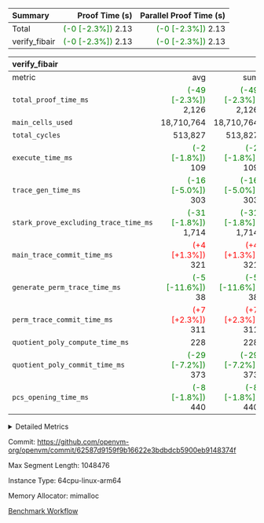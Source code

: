 | Summary | Proof Time (s) | Parallel Proof Time (s) |
|:---|---:|---:|
| Total | <span style='color: green'>(-0 [-2.3%])</span> 2.13 | <span style='color: green'>(-0 [-2.3%])</span> 2.13 |
| verify_fibair | <span style='color: green'>(-0 [-2.3%])</span> 2.13 | <span style='color: green'>(-0 [-2.3%])</span> 2.13 |


| verify_fibair |||||
|:---|---:|---:|---:|---:|
|metric|avg|sum|max|min|
| `total_proof_time_ms ` | <span style='color: green'>(-49 [-2.3%])</span> 2,126 | <span style='color: green'>(-49 [-2.3%])</span> 2,126 | <span style='color: green'>(-49 [-2.3%])</span> 2,126 | <span style='color: green'>(-49 [-2.3%])</span> 2,126 |
| `main_cells_used     ` |  18,710,764 |  18,710,764 |  18,710,764 |  18,710,764 |
| `total_cycles        ` |  513,827 |  513,827 |  513,827 |  513,827 |
| `execute_time_ms     ` | <span style='color: green'>(-2 [-1.8%])</span> 109 | <span style='color: green'>(-2 [-1.8%])</span> 109 | <span style='color: green'>(-2 [-1.8%])</span> 109 | <span style='color: green'>(-2 [-1.8%])</span> 109 |
| `trace_gen_time_ms   ` | <span style='color: green'>(-16 [-5.0%])</span> 303 | <span style='color: green'>(-16 [-5.0%])</span> 303 | <span style='color: green'>(-16 [-5.0%])</span> 303 | <span style='color: green'>(-16 [-5.0%])</span> 303 |
| `stark_prove_excluding_trace_time_ms` | <span style='color: green'>(-31 [-1.8%])</span> 1,714 | <span style='color: green'>(-31 [-1.8%])</span> 1,714 | <span style='color: green'>(-31 [-1.8%])</span> 1,714 | <span style='color: green'>(-31 [-1.8%])</span> 1,714 |
| `main_trace_commit_time_ms` | <span style='color: red'>(+4 [+1.3%])</span> 321 | <span style='color: red'>(+4 [+1.3%])</span> 321 | <span style='color: red'>(+4 [+1.3%])</span> 321 | <span style='color: red'>(+4 [+1.3%])</span> 321 |
| `generate_perm_trace_time_ms` | <span style='color: green'>(-5 [-11.6%])</span> 38 | <span style='color: green'>(-5 [-11.6%])</span> 38 | <span style='color: green'>(-5 [-11.6%])</span> 38 | <span style='color: green'>(-5 [-11.6%])</span> 38 |
| `perm_trace_commit_time_ms` | <span style='color: red'>(+7 [+2.3%])</span> 311 | <span style='color: red'>(+7 [+2.3%])</span> 311 | <span style='color: red'>(+7 [+2.3%])</span> 311 | <span style='color: red'>(+7 [+2.3%])</span> 311 |
| `quotient_poly_compute_time_ms` |  228 |  228 |  228 |  228 |
| `quotient_poly_commit_time_ms` | <span style='color: green'>(-29 [-7.2%])</span> 373 | <span style='color: green'>(-29 [-7.2%])</span> 373 | <span style='color: green'>(-29 [-7.2%])</span> 373 | <span style='color: green'>(-29 [-7.2%])</span> 373 |
| `pcs_opening_time_ms ` | <span style='color: green'>(-8 [-1.8%])</span> 440 | <span style='color: green'>(-8 [-1.8%])</span> 440 | <span style='color: green'>(-8 [-1.8%])</span> 440 | <span style='color: green'>(-8 [-1.8%])</span> 440 |



<details>
<summary>Detailed Metrics</summary>

|  | verify_program_compile_ms | total_cells | stark_prove_excluding_trace_time_ms | quotient_poly_compute_time_ms | quotient_poly_commit_time_ms | perm_trace_commit_time_ms | pcs_opening_time_ms | main_trace_commit_time_ms |
| --- | --- | --- | --- | --- | --- | --- | --- |
|  | 5 | 65,536 | 61 | 3 | 13 | 0 | 31 | 13 | 

| air_name | rows | quotient_deg | main_cols | interactions | constraints | cells |
| --- | --- | --- | --- | --- | --- | --- |
| AccessAdapterAir<2> |  | 4 |  | 5 | 11 |  | 
| AccessAdapterAir<4> |  | 4 |  | 5 | 11 |  | 
| AccessAdapterAir<8> |  | 4 |  | 5 | 11 |  | 
| FibonacciAir | 32,768 | 1 | 2 |  | 5 | 65,536 | 
| FriReducedOpeningAir |  | 4 |  | 31 | 52 |  | 
| NativePoseidon2Air<BabyBearParameters>, 1> |  | 4 |  | 176 | 555 |  | 
| PhantomAir |  | 4 |  | 3 | 4 |  | 
| ProgramAir |  | 1 |  | 1 | 4 |  | 
| VariableRangeCheckerAir |  | 1 |  | 1 | 4 |  | 
| VmAirWrapper<AluNativeAdapterAir, FieldArithmeticCoreAir> |  | 4 |  | 15 | 23 |  | 
| VmAirWrapper<BranchNativeAdapterAir, BranchEqualCoreAir<1> |  | 4 |  | 11 | 22 |  | 
| VmAirWrapper<JalNativeAdapterAir, JalCoreAir> |  | 4 |  | 7 | 6 |  | 
| VmAirWrapper<NativeAdapterAir<2, 0>, PublicValuesCoreAir> |  | 4 |  | 11 | 22 |  | 
| VmAirWrapper<NativeLoadStoreAdapterAir<1>, NativeLoadStoreCoreAir<1> |  | 4 |  | 15 | 16 |  | 
| VmAirWrapper<NativeLoadStoreAdapterAir<4>, NativeLoadStoreCoreAir<4> |  | 4 |  | 15 | 16 |  | 
| VmAirWrapper<NativeVectorizedAdapterAir<4>, FieldExtensionCoreAir> |  | 4 |  | 15 | 23 |  | 
| VmConnectorAir |  | 4 |  | 3 | 8 |  | 
| VolatileBoundaryAir |  | 4 |  | 4 | 16 |  | 

| group | trace_gen_time_ms | total_proof_time_ms | total_cycles | total_cells | stark_prove_excluding_trace_time_ms | quotient_poly_compute_time_ms | quotient_poly_commit_time_ms | perm_trace_commit_time_ms | pcs_opening_time_ms | main_trace_commit_time_ms | main_cells_used | generate_perm_trace_time_ms | execute_time_ms |
| --- | --- | --- | --- | --- | --- | --- | --- | --- | --- | --- | --- | --- | --- |
| verify_fibair | 303 | 2,126 | 513,827 | 43,401,880 | 1,714 | 228 | 373 | 311 | 440 | 321 | 18,710,764 | 38 | 109 | 

| group | air_name | rows | prep_cols | perm_cols | main_cols | cells |
| --- | --- | --- | --- | --- | --- | --- |
| verify_fibair | AccessAdapterAir<2> | 65,536 |  | 12 | 11 | 1,507,328 | 
| verify_fibair | AccessAdapterAir<4> | 32,768 |  | 12 | 13 | 819,200 | 
| verify_fibair | AccessAdapterAir<8> | 128 |  | 12 | 17 | 3,712 | 
| verify_fibair | FriReducedOpeningAir | 1,024 |  | 36 | 25 | 62,464 | 
| verify_fibair | NativePoseidon2Air<BabyBearParameters>, 1> | 16,384 |  | 216 | 399 | 10,076,160 | 
| verify_fibair | PhantomAir | 16,384 |  | 8 | 6 | 229,376 | 
| verify_fibair | ProgramAir | 8,192 |  | 8 | 10 | 147,456 | 
| verify_fibair | VariableRangeCheckerAir | 262,144 | 2 | 8 | 1 | 2,359,296 | 
| verify_fibair | VmAirWrapper<AluNativeAdapterAir, FieldArithmeticCoreAir> | 262,144 |  | 20 | 29 | 12,845,056 | 
| verify_fibair | VmAirWrapper<BranchNativeAdapterAir, BranchEqualCoreAir<1> | 131,072 |  | 16 | 23 | 5,111,808 | 
| verify_fibair | VmAirWrapper<JalNativeAdapterAir, JalCoreAir> | 16,384 |  | 12 | 9 | 344,064 | 
| verify_fibair | VmAirWrapper<NativeLoadStoreAdapterAir<1>, NativeLoadStoreCoreAir<1> | 131,072 |  | 24 | 22 | 6,029,312 | 
| verify_fibair | VmAirWrapper<NativeLoadStoreAdapterAir<4>, NativeLoadStoreCoreAir<4> | 16,384 |  | 24 | 31 | 901,120 | 
| verify_fibair | VmAirWrapper<NativeVectorizedAdapterAir<4>, FieldExtensionCoreAir> | 8,192 |  | 20 | 38 | 475,136 | 
| verify_fibair | VmConnectorAir | 2 | 1 | 8 | 4 | 24 | 
| verify_fibair | VolatileBoundaryAir | 131,072 |  | 8 | 11 | 2,490,368 | 

</details>


Commit: https://github.com/openvm-org/openvm/commit/62587d9159f9b16622e3bdbdcb5900eb9148374f

Max Segment Length: 1048476

Instance Type: 64cpu-linux-arm64

Memory Allocator: mimalloc

[Benchmark Workflow](https://github.com/openvm-org/openvm/actions/runs/13046185940)
